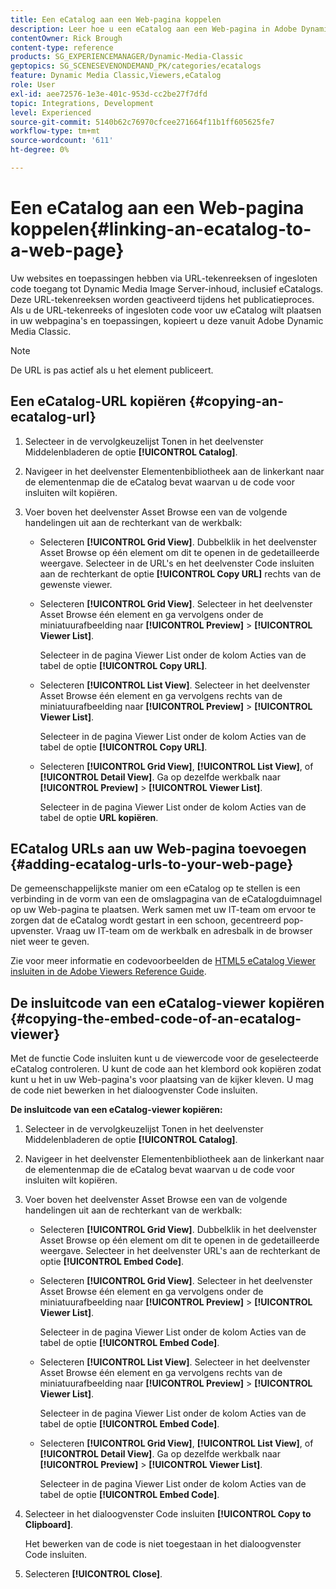 ```yaml
---
title: Een eCatalog aan een Web-pagina koppelen
description: Leer hoe u een eCatalog aan een Web-pagina in Adobe Dynamic Media Classic koppelt.
contentOwner: Rick Brough
content-type: reference
products: SG_EXPERIENCEMANAGER/Dynamic-Media-Classic
geptopics: SG_SCENESEVENONDEMAND_PK/categories/ecatalogs
feature: Dynamic Media Classic,Viewers,eCatalog
role: User
exl-id: aee72576-1e3e-401c-953d-cc2be27f7dfd
topic: Integrations, Development
level: Experienced
source-git-commit: 5140b62c76970cfcee271664f11b1ff605625fe7
workflow-type: tm+mt
source-wordcount: '611'
ht-degree: 0%

---
```


# Een eCatalog aan een Web-pagina koppelen{#linking-an-ecatalog-to-a-web-page}

Uw websites en toepassingen hebben via URL-tekenreeksen of ingesloten code toegang tot Dynamic Media Image Server-inhoud, inclusief eCatalogs. Deze URL-tekenreeksen worden geactiveerd tijdens het publicatieproces. Als u de URL-tekenreeks of ingesloten code voor uw eCatalog wilt plaatsen in uw webpagina&#39;s en toepassingen, kopieert u deze vanuit Adobe Dynamic Media Classic.

>[!NOTE]
>
>De URL is pas actief als u het element publiceert.

## Een eCatalog-URL kopiëren {#copying-an-ecatalog-url}

1. Selecteer in de vervolgkeuzelijst Tonen in het deelvenster Middelenbladeren de optie **[!UICONTROL Catalog]**.
1. Navigeer in het deelvenster Elementenbibliotheek aan de linkerkant naar de elementenmap die de eCatalog bevat waarvan u de code voor insluiten wilt kopiëren.
1. Voer boven het deelvenster Asset Browse een van de volgende handelingen uit aan de rechterkant van de werkbalk:

   * Selecteren **[!UICONTROL Grid View]**. Dubbelklik in het deelvenster Asset Browse op één element om dit te openen in de gedetailleerde weergave. Selecteer in de URL&#39;s en het deelvenster Code insluiten aan de rechterkant de optie **[!UICONTROL Copy URL]** rechts van de gewenste viewer.
   * Selecteren **[!UICONTROL Grid View]**. Selecteer in het deelvenster Asset Browse één element en ga vervolgens onder de miniatuurafbeelding naar **[!UICONTROL Preview]** > **[!UICONTROL Viewer List]**.

     Selecteer in de pagina Viewer List onder de kolom Acties van de tabel de optie **[!UICONTROL Copy URL]**.

   * Selecteren **[!UICONTROL List View]**. Selecteer in het deelvenster Asset Browse één element en ga vervolgens rechts van de miniatuurafbeelding naar **[!UICONTROL Preview]** > **[!UICONTROL Viewer List]**.

     Selecteer in de pagina Viewer List onder de kolom Acties van de tabel de optie **[!UICONTROL Copy URL]**.

   * Selecteren **[!UICONTROL Grid View]**, **[!UICONTROL List View]**, of **[!UICONTROL Detail View]**. Ga op dezelfde werkbalk naar **[!UICONTROL Preview]** > **[!UICONTROL Viewer List]**.

     Selecteer in de pagina Viewer List onder de kolom Acties van de tabel de optie **URL kopiëren**.

## ECatalog URLs aan uw Web-pagina toevoegen {#adding-ecatalog-urls-to-your-web-page}

De gemeenschappelijkste manier om een eCatalog op te stellen is een verbinding in de vorm van een de omslagpagina van de eCatalogduimnagel op uw Web-pagina te plaatsen. Werk samen met uw IT-team om ervoor te zorgen dat de eCatalog wordt gestart in een schoon, gecentreerd pop-upvenster. Vraag uw IT-team om de werkbalk en adresbalk in de browser niet weer te geven.

Zie voor meer informatie en codevoorbeelden de [HTML5 eCatalog Viewer insluiten in de Adobe Viewers Reference Guide](https://experienceleague.adobe.com/en/docs/dynamic-media-developer-resources/library/viewers-aem-assets-dmc/ecatalog/c-html5-20-ecatalog-viewer-about#section-e1c3106f5b3e445d9b95be337c2f94e2).

## De insluitcode van een eCatalog-viewer kopiëren {#copying-the-embed-code-of-an-ecatalog-viewer}

Met de functie Code insluiten kunt u de viewercode voor de geselecteerde eCatalog controleren. U kunt de code aan het klembord ook kopiëren zodat kunt u het in uw Web-pagina&#39;s voor plaatsing van de kijker kleven. U mag de code niet bewerken in het dialoogvenster Code insluiten.

**De insluitcode van een eCatalog-viewer kopiëren:**

1. Selecteer in de vervolgkeuzelijst Tonen in het deelvenster Middelenbladeren de optie **[!UICONTROL Catalog]**.
1. Navigeer in het deelvenster Elementenbibliotheek aan de linkerkant naar de elementenmap die de eCatalog bevat waarvan u de code voor insluiten wilt kopiëren.
1. Voer boven het deelvenster Asset Browse een van de volgende handelingen uit aan de rechterkant van de werkbalk:

   * Selecteren **[!UICONTROL Grid View]**. Dubbelklik in het deelvenster Asset Browse op één element om dit te openen in de gedetailleerde weergave. Selecteer in het deelvenster URL&#39;s aan de rechterkant de optie **[!UICONTROL Embed Code]**.
   * Selecteren **[!UICONTROL Grid View]**. Selecteer in het deelvenster Asset Browse één element en ga vervolgens onder de miniatuurafbeelding naar **[!UICONTROL Preview]** > **[!UICONTROL Viewer List]**.

     Selecteer in de pagina Viewer List onder de kolom Acties van de tabel de optie **[!UICONTROL Embed Code]**.

   * Selecteren **[!UICONTROL List View]**. Selecteer in het deelvenster Asset Browse één element en ga vervolgens rechts van de miniatuurafbeelding naar **[!UICONTROL Preview]** > **[!UICONTROL Viewer List]**.

     Selecteer in de pagina Viewer List onder de kolom Acties van de tabel de optie **[!UICONTROL Embed Code]**.

   * Selecteren **[!UICONTROL Grid View]**, **[!UICONTROL List View]**, of **[!UICONTROL Detail View]**. Ga op dezelfde werkbalk naar **[!UICONTROL Preview]** > **[!UICONTROL Viewer List]**.

     Selecteer in de pagina Viewer List onder de kolom Acties van de tabel de optie **[!UICONTROL Embed Code]**.

1. Selecteer in het dialoogvenster Code insluiten **[!UICONTROL Copy to Clipboard]**.

   Het bewerken van de code is niet toegestaan in het dialoogvenster Code insluiten.

1. Selecteren **[!UICONTROL Close]**.

